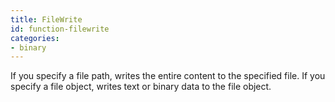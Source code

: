 ```yaml
---
title: FileWrite
id: function-filewrite
categories:
- binary
---
```


If you specify a file path, writes the entire content to the specified file. If you specify a file object, writes text or binary data to the file object.
